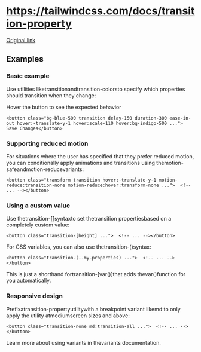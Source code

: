 # https://tailwindcss.com/docs/transition-property

[Original link](https://tailwindcss.com/docs/transition-property)

## Examples

### Basic example

Use utilities liketransitionandtransition-colorsto specify which properties should transition when they change:

Hover the button to see the expected behavior

```
<button class="bg-blue-500 transition delay-150 duration-300 ease-in-out hover:-translate-y-1 hover:scale-110 hover:bg-indigo-500 ...">  Save Changes</button>
```

### Supporting reduced motion

For situations where the user has specified that they prefer reduced motion, you can conditionally apply animations and transitions using themotion-safeandmotion-reducevariants:

```
<button class="transform transition hover:-translate-y-1 motion-reduce:transition-none motion-reduce:hover:transform-none ...">  <!-- ... --></button>
```

### Using a custom value

Use thetransition-[<value>]syntaxto set thetransition propertiesbased on a completely custom value:

```
<button class="transition-[height] ...">  <!-- ... --></button>
```

For CSS variables, you can also use thetransition-(<custom-property>)syntax:

```
<button class="transition-(--my-properties) ...">  <!-- ... --></button>
```

This is just a shorthand fortransition-[var(<custom-property>)]that adds thevar()function for you automatically.

### Responsive design

Prefixatransition-propertyutilitywith a breakpoint variant likemd:to only apply the utility atmediumscreen sizes and above:

```
<button class="transition-none md:transition-all ...">  <!-- ... --></button>
```

Learn more about using variants in thevariants documentation.
